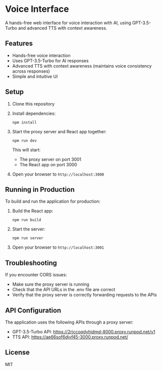 # Voice Interface

A hands-free web interface for voice interaction with AI, using GPT-3.5-Turbo and advanced TTS with context awareness.

## Features

- Hands-free voice interaction
- Uses GPT-3.5-Turbo for AI responses
- Advanced TTS with context awareness (maintains voice consistency across responses)
- Simple and intuitive UI

## Setup

1. Clone this repository
2. Install dependencies:
   ```
   npm install
   ```
3. Start the proxy server and React app together:
   ```
   npm run dev
   ```
   This will start:
   - The proxy server on port 3001
   - The React app on port 3000

4. Open your browser to `http://localhost:3000`

## Running in Production

To build and run the application for production:

1. Build the React app:
   ```
   npm run build
   ```

2. Start the server:
   ```
   npm run server
   ```

3. Open your browser to `http://localhost:3001`

## Troubleshooting

If you encounter CORS issues:
- Make sure the proxy server is running
- Check that the API URLs in the .env file are correct
- Verify that the proxy server is correctly forwarding requests to the APIs

## API Configuration

The application uses the following APIs through a proxy server:
- GPT-3.5-Turbo API: https://2riccoqdyhidmd-8000.proxy.runpod.net/v1
- TTS API: https://ae66sof6djvf45-3000.proxy.runpod.net/

## License

MIT 